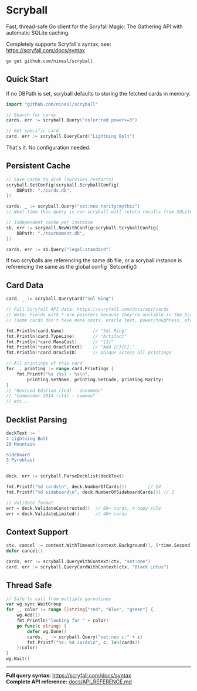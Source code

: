 # Scryball

Fast, thread-safe Go client for the Scryfall Magic: The Gathering API with automatic SQLite caching.

Completely supports Scryfall's syntax, see: https://scryfall.com/docs/syntax

```bash
go get github.com/ninesl/scryball
```

## Quick Start

If no DBPath is set, scryball defaults to storing the fetched cards in memory.

```go
import "github.com/ninesl/scryball"

// Search for cards
cards, err := scryball.Query("color:red power>=3")

// Get specific card  
card, err := scryball.QueryCard("Lightning Bolt")
```

That's it. No configuration needed.

## Persistent Cache

```go
// Save cache to disk (survives restarts)
scryball.SetConfig(scryball.ScryballConfig{
    DBPath: "./cards.db",
})

cards, _ := scryball.Query("set:neo rarity:mythic")
// Next time this query is run scryball will return results from SQLite cache
```


```go
// Independent cache per instance
sb, err := scryball.NewWithConfig(scryball.ScryballConfig{
    DBPath: "./tournament.db",
})

cards, err := sb.Query("legal:standard")
```

If two scryballs are referencing the same db file, or a scryball instance is referencing the same as the global config `Setconfig()


## Card Data

```go
card, _ := scryball.QueryCard("Sol Ring")

// Full Scryfall API data: https://scryfall.com/docs/api/cards  
// Note: Fields with * are pointers because they're nullable in the Scryfall API
// (some cards don't have mana costs, oracle text, power/toughness, etc.)

fmt.Println(card.Name)           // "Sol Ring"
fmt.Println(card.TypeLine)       // "Artifact"
fmt.Println(*card.ManaCost)      // "{1}"
fmt.Println(*card.OracleText)    // "Add {C}{C}."
fmt.Println(*card.OracleID)      // Unique across all printings

// All printings of this card
for _, printing := range card.Printings {
    fmt.Printf("%s (%s) - %s\n", 
        printing.SetName, printing.SetCode, printing.Rarity)
}
// "Revised Edition (3ed) - uncommon"
// "Commander 2014 (c14) - common"
// etc...
```

## Decklist Parsing

```go
deckText := `
4 Lightning Bolt
20 Mountain

Sideboard
3 Pyroblast
`

deck, err := scryball.ParseDecklist(deckText)

fmt.Printf("%d cards\n", deck.NumberOfCards())        // 24
fmt.Printf("%d sideboard\n", deck.NumberOfSideboardCards()) // 3

// Validate format
err = deck.ValidateConstructed()  // 60+ cards, 4-copy rule
err = deck.ValidateLimited()      // 40+ cards
```

## Context Support

```go
ctx, cancel := context.WithTimeout(context.Background(), 5*time.Second)
defer cancel()

cards, err := scryball.QueryWithContext(ctx, "set:one")
card, err := scryball.QueryCardWithContext(ctx, "Black Lotus")
```

## Thread Safe

```go
// Safe to call from multiple goroutines
var wg sync.WaitGroup
for _, color := range []string{"red", "blue", "green"} {
	wg.Add(1)
	fmt.Println("looking for " + color)
	go func(c string) {
		defer wg.Done()
		cards, _ := scryball.Query("set:neo c:" + c)
		fmt.Printf("%s: %d cards\n", c, len(cards))
	}(color)
}
wg.Wait()
```

---

**Full query syntax:** https://scryfall.com/docs/syntax  
**Complete API reference:** [docs/API_REFERENCE.md](docs/API_REFERENCE.md)